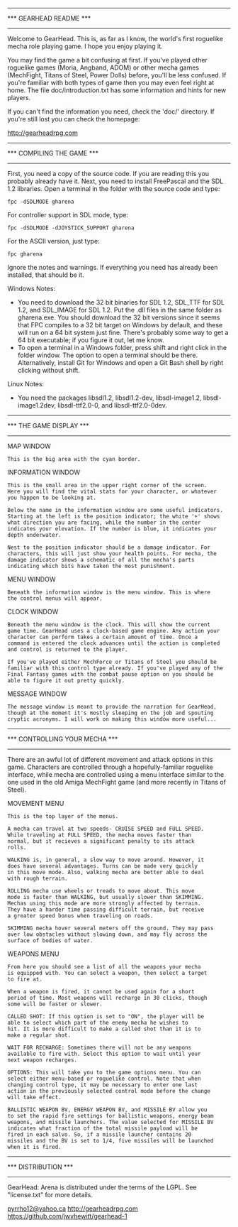 **************************
***  GEARHEAD  README  ***
**************************

Welcome to GearHead. This is, as far as I know, the world's first roguelike
mecha role playing game. I hope you enjoy playing it.

You may find the game a bit confusing at first. If you've played other
roguelike games (Moria, Angband, ADOM) or other mecha games (MechFight,
Titans of Steel, Power Dolls) before, you'll be less confused. If you're
familiar with both types of game then you may even feel right at home.
The file doc/introduction.txt has some information and hints for new
players.

If you can't find the information you need, check the 'doc/' directory.
If you're still lost you can check the homepage:

  http://gearheadrpg.com

****************************
***  COMPILING THE GAME  ***
****************************

First, you need a copy of the source code. If you are reading this you probably
already have it. Next, you need to install FreePascal and the SDL 1.2 libraries.
Open a terminal in the folder with the source code and type:

    fpc -dSDLMODE gharena

For controller support in SDL mode, type:

	fpc -dSDLMODE -dJOYSTICK_SUPPORT gharena

For the ASCII version, just type:

    fpc gharena

Ignore the notes and warnings. If everything you need has already been
installed, that should be it.

Windows Notes:
- You need to download the 32 bit binaries for SDL 1.2, SDL_TTF for
SDL 1.2, and SDL_IMAGE for SDL 1.2. Put the .dll files in the same folder
as gharena.exe. You should download the 32 bit versions since it seems that
FPC compiles to a 32 bit target on Windows by default, and these will run on a
64 bit system just fine. There's probably some way to get a 64 bit executable;
if you figure it out, let me know.
- To open a terminal in a Windows folder, press shift and right click in the
folder window. The option to open a terminal should be there. Alternatively,
install Git for Windows and open a Git Bash shell by right clicking without
shift.

Linux Notes:
- You need the packages libsdl1.2, libsdl1.2-dev, libsdl-image1.2,
libsdl-image1.2dev, libsdl-ttf2.0-0, and libsdl-ttf2.0-0dev.

****************************
***  THE  GAME  DISPLAY  ***
****************************

MAP WINDOW

	This is the big area with the cyan border.

INFORMATION WINDOW

	This is the small area in the upper right corner of the screen.
	Here you will find the vital stats for your character, or whatever
	you happen to be looking at.

	Below the name in the information window are some useful indicators.
	Starting at the left is the position indicator; the white '+' shows
	what direction you are facing, while the number in the center
	indicates your elevation. If the number is blue, it indicates your
	depth underwater.

	Nest to the position indicator should be a damage indicator. For
	characters, this will just show your health points. For mecha, the
	damage indicator shows a schematic of all the mecha's parts
	indicating which bits have taken the most punishment.

MENU WINDOW

	Beneath the information window is the menu window. This is where
	the control menus will appear.

CLOCK WINDOW

	Beneath the menu window is the clock. This will show the current
	game time. GearHead uses a clock-based game engine. Any action your
	character can perform takes a certain amount of time. Once a
	command is entered the clock advances until the action is completed
	and control is returned to the player.

	If you've played either MechForce or Titans of Steel you should be
	familiar with this control type already. If you've played any of the
	Final Fantasy games with the combat pause option on you should be
	able to figure it out pretty quickly.

MESSAGE WINDOW

	The message window is meant to provide the narration for GearHead,
	though at the moment it's mostly sleeping on the job and spouting
	cryptic acronyms. I will work on making this window more useful...


**********************************
***  CONTROLLING  YOUR  MECHA  ***
**********************************

There are an awful lot of different movement and attack options
in this game. Characters are controlled through a hopefully-familiar
roguelike interface, while mecha are controlled using a menu interface
similar to the one used in the old Amiga MechFight game (and more
recently in Titans of Steel).

MOVEMENT MENU

	This is the top layer of the menus.

	A mecha can travel at two speeds- CRUISE SPEED and FULL SPEED.
	While traveling at FULL SPEED, the mecha moves faster than
	normal, but it recieves a significant penalty to its attack
	rolls.

	WALKING is, in general, a slow way to move around. However, it
	does have several advantages. Turns can be made very quickly
	in this move mode. Also, walking mecha are better able to deal
	with rough terrain.

	ROLLING mecha use wheels or treads to move about. This move
	mode is faster than WALKING, but usually slower than SKIMMING.
	Mechas using this mode are more strongly affected by terrain.
	They have a harder time passing difficult terrain, but receive
	a greater speed bonus when traveling on roads.

	SKIMMING mecha hover several meters off the ground. They may pass
	over low obstacles without slowing down, and may fly across the
	surface of bodies of water.


WEAPONS MENU

	From here you should see a list of all the weapons your mecha
	is equipped with. You can select a weapon, then select a target
	to fire at.

	When a weapon is fired, it cannot be used again for a short
	period of time. Most weapons will recharge in 30 clicks, though
	some will be faster or slower.

	CALLED SHOT: If this option is set to "ON", the player will be
	able to select which part of the enemy mecha he wishes to
	hit. It is more difficult to make a called shot than it is to
	make a regular shot.

	WAIT FOR RECHARGE: Sometimes there will not be any weapons
	available to fire with. Select this option to wait until your
	next weapon recharges.

	OPTIONS: This will take you to the game options menu. You can
	select either menu-based or roguelike control. Note that when
	changing control type, it may be necessary to enter one last
	action in the previously selected control mode before the change
	will take effect.

	BALLISTIC WEAPON BV, ENERGY WEAPON BV, and MISSILE BV allow you
	to set the rapid fire settings for ballistic weapons, energy beam
	weapons, and missile launchers. The value selected for MISSILE BV
	indicates what fraction of the total missile payload will be
	fired in each salvo. So, if a missile launcher contains 20
	missiles and the BV is set to 1/4, five missiles will be launched
	when it is fired.


************************
***   DISTRIBUTION   ***
************************

GearHead: Arena is distributed under the terms of the LGPL. See "license.txt"
for more details.

pyrrho12@yahoo.ca
http://gearheadrpg.com
https://github.com/jwvhewitt/gearhead-1


